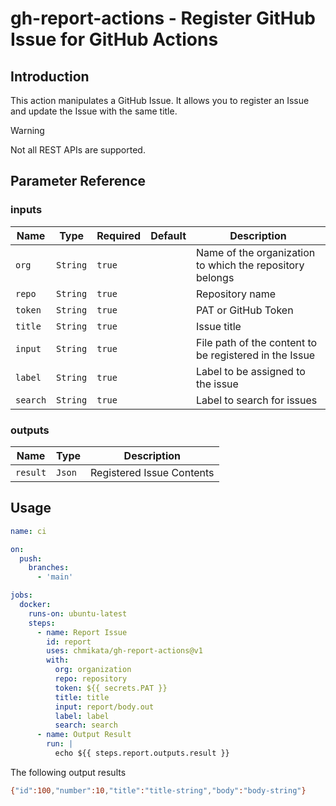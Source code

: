 # gh-report-actions - Register GitHub Issue for GitHub Actions

## Introduction

This action manipulates a GitHub Issue.
It allows you to register an Issue and update the Issue with the same title.

> [!WARNING]
> Not all REST APIs are supported.

## Parameter Reference

### inputs

| Name     | Type     | Required | Default | Description                                              |
| -------- | -------- | -------- | ------- | -------------------------------------------------------- |
| `org`    | `String` | `true`   |         | Name of the organization to which the repository belongs |
| `repo`   | `String` | `true`   |         | Repository name                                          |
| `token`  | `String` | `true`   |         | PAT or GitHub Token                                      |
| `title`  | `String` | `true`   |         | Issue title                                              |
| `input`  | `String` | `true`   |         | File path of the content to be registered in the Issue   |
| `label`  | `String` | `true`   |         | Label to be assigned to the issue                        |
| `search` | `String` | `true`   |         | Label to search for issues                               |

### outputs

| Name     | Type   | Description               |
| -------- | ------ | ------------------------- |
| `result` | `Json` | Registered Issue Contents |

## Usage

```yaml
name: ci

on:
  push:
    branches:
      - 'main'

jobs:
  docker:
    runs-on: ubuntu-latest
    steps:
      - name: Report Issue
        id: report
        uses: chmikata/gh-report-actions@v1
        with:
          org: organization
          repo: repository
          token: ${{ secrets.PAT }}
          title: title
          input: report/body.out
          label: label
          search: search
      - name: Output Result
        run: |
          echo ${{ steps.report.outputs.result }}
```
The following output results
```bash
{"id":100,"number":10,"title":"title-string","body":"body-string"}
```
